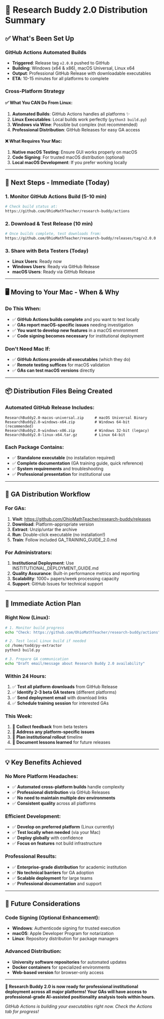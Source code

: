 # 🎉 Research Buddy 2.0 Distribution Summary

## ✅ What's Been Set Up

### **GitHub Actions Automated Builds**
- **Triggered**: Release tag `v2.0.0` pushed to GitHub
- **Building**: Windows (x64 & x86), macOS Universal, Linux x64
- **Output**: Professional GitHub Release with downloadable executables
- **ETA**: 10-15 minutes for all platforms to complete

### **Cross-Platform Strategy**

#### **✅ What You CAN Do From Linux:**
1. **Automated Builds**: GitHub Actions handles all platforms ✨
2. **Linux Executables**: Local builds work perfectly (`python3 build.py`)
3. **Windows via Wine**: Possible but complex (not recommended)
4. **Professional Distribution**: GitHub Releases for easy GA access

#### **❌ What Requires Your Mac:**
1. **Native macOS Testing**: Ensure GUI works properly on macOS
2. **Code Signing**: For trusted macOS distribution (optional)
3. **Local macOS Development**: If you prefer working locally

---

## 🚀 **Next Steps - Immediate (Today)**

### **1. Monitor GitHub Actions Build** (5-10 min)
```bash
# Check build status at:
https://github.com/OhioMathTeacher/research-buddy/actions
```

### **2. Download & Test Release** (10 min)
```bash
# Once builds complete, test downloads from:
https://github.com/OhioMathTeacher/research-buddy/releases/tag/v2.0.0
```

### **3. Share with Beta Testers** (Today)
- **Linux Users**: Ready now
- **Windows Users**: Ready via GitHub Release
- **macOS Users**: Ready via GitHub Release

---

## 🖥️ **Moving to Your Mac - When & Why**

### **Do This When:**
- ✅ **GitHub Actions builds complete** and you want to test locally
- ✅ **GAs report macOS-specific issues** needing investigation
- ✅ **You want to develop new features** in a macOS environment
- ✅ **Code signing becomes necessary** for institutional deployment

### **Don't Need Mac If:**
- ✅ **GitHub Actions provide all executables** (which they do)
- ✅ **Remote testing suffices** for macOS validation
- ✅ **GAs can test macOS versions** directly

---

## 📦 **Distribution Files Being Created**

### **Automated GitHub Release Includes:**
```
ResearchBuddy2.0-macos-universal.zip     # macOS Universal Binary
ResearchBuddy2.0-windows-x64.zip         # Windows 64-bit (recommended)
ResearchBuddy2.0-windows-x86.zip         # Windows 32-bit (legacy)
ResearchBuddy2.0-linux-x64.tar.gz        # Linux 64-bit
```

### **Each Package Contains:**
- ✅ **Standalone executable** (no installation required)
- ✅ **Complete documentation** (GA training guide, quick reference)
- ✅ **System requirements** and troubleshooting
- ✅ **Professional presentation** for institutional use

---

## 👥 **GA Distribution Workflow**

### **For GAs:**
1. **Visit**: https://github.com/OhioMathTeacher/research-buddy/releases
2. **Download**: Platform-appropriate version
3. **Extract**: Unzip/untar the archive
4. **Run**: Double-click executable (no installation!)
5. **Train**: Follow included GA_TRAINING_GUIDE_2.0.md

### **For Administrators:**
1. **Institutional Deployment**: Use INSTITUTIONAL_DEPLOYMENT_GUIDE.md
2. **Quality Assurance**: Built-in performance metrics and reporting
3. **Scalability**: 1000+ papers/week processing capacity
4. **Support**: GitHub Issues for technical support

---

## 🎯 **Immediate Action Plan**

### **Right Now (Linux):**
```bash
# 1. Monitor build progress
echo "Check: https://github.com/OhioMathTeacher/research-buddy/actions"

# 2. Test local Linux build if needed
cd /home/todd/py-extractor
python3 build.py

# 3. Prepare GA communication
echo "Draft email/message about Research Buddy 2.0 availability"
```

### **Within 24 Hours:**
1. ✅ **Test all platform downloads** from GitHub Release
2. ✅ **Identify 2-3 beta GA testers** (different platforms)
3. ✅ **Send deployment email** with download links
4. ✅ **Schedule training session** for interested GAs

### **This Week:**
1. 🔄 **Collect feedback** from beta testers
2. 🔄 **Address any platform-specific issues**
3. 🔄 **Plan institutional rollout** timeline
4. 🔄 **Document lessons learned** for future releases

---

## 💡 **Key Benefits Achieved**

### **No More Platform Headaches:**
- ✅ **Automated cross-platform builds** handle complexity
- ✅ **Professional distribution** via GitHub Releases
- ✅ **No need to maintain multiple dev environments**
- ✅ **Consistent quality** across all platforms

### **Efficient Development:**
- ✅ **Develop on preferred platform** (Linux currently)
- ✅ **Test locally when needed** (via your Mac)
- ✅ **Deploy globally** with confidence
- ✅ **Focus on features** not build infrastructure

### **Professional Results:**
- ✅ **Enterprise-grade distribution** for academic institution
- ✅ **No technical barriers** for GA adoption
- ✅ **Scalable deployment** for large teams
- ✅ **Professional documentation** and support

---

## 🔮 **Future Considerations**

### **Code Signing (Optional Enhancement):**
- **Windows**: Authenticode signing for trusted execution
- **macOS**: Apple Developer Program for notarization
- **Linux**: Repository distribution for package managers

### **Advanced Distribution:**
- **University software repositories** for automated updates
- **Docker containers** for specialized environments
- **Web-based version** for browser-only access

---

**🎉 Research Buddy 2.0 is now ready for professional institutional deployment across all major platforms! Your GAs will have access to professional-grade AI-assisted positionality analysis tools within hours.**

*GitHub Actions is building your executables right now. Check the Actions tab for progress!*